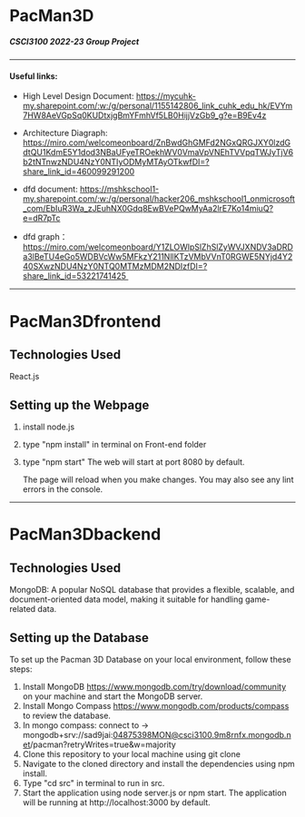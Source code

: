 # PacMan3D
##### CSCI3100 2022-23 Group Project
_____________________________
#### Useful links:
* High Level Design Document: https://mycuhk-my.sharepoint.com/:w:/g/personal/1155142806_link_cuhk_edu_hk/EVYm7HW8AeVGpSq0KUDtxjgBmYFmhVf5LB0HijjVzGb9_g?e=B9Ev4z

* Architecture Diagraph: https://miro.com/welcomeonboard/ZnBwdGhGMFd2NGxQRGJXY0lzdGdtQU1KdmE5Y1dod3NBaUFyeTROekhWV0VmaVpVNEhTVVpqTWJyTjV6b2tNTnwzNDU4NzY0NTIyODMyMTAyOTkwfDI=?share_link_id=460099291200

* dfd document:
https://mshkschool1-my.sharepoint.com/:w:/g/personal/hacker206_mshkschool1_onmicrosoft_com/EbIuR3Wa_zJEuhNX0Gdq8EwBVePQwMyAa2lrE7Ko14miuQ?e=dR7pTc

* dfd graph：
https://miro.com/welcomeonboard/Y1ZLOWlpSlZhSlZyWVJXNDV3aDRDa3lBeTU4eGo5WDBVcWw5MFkzY211NllKTzVMbVVnT0RGWE5NYjd4Y240SXwzNDU4NzY0NTQ0MTMzMDM2NDIzfDI=?share_link_id=53221741425 

_____________________________
# PacMan3Dfrontend
## Technologies Used 
React.js

## Setting up the Webpage
1. install node.js
2. type "npm install" in terminal on Front-end folder
3. type "npm start"
    The web will start at port 8080 by default.

    The page will reload when you make changes.
    You may also see any lint errors in the console.

_____________________________
# PacMan3Dbackend
## Technologies Used

MongoDB: A popular NoSQL database that provides a flexible, scalable, and document-oriented data model, making it suitable for handling game-related data.

## Setting up the Database

To set up the Pacman 3D Database on your local environment, follow these steps:

1. Install MongoDB https://www.mongodb.com/try/download/community on your machine and start the MongoDB server.
2. Install Mongo Compass https://www.mongodb.com/products/compass to review the database.
3. In mongo compass: connect to -> mongodb+srv://sad9jai:04875398MON@csci3100.9m8rnfx.mongodb.net/pacman?retryWrites=true&w=majority
4. Clone this repository to your local machine using git clone
5. Navigate to the cloned directory and install the dependencies using npm install.
6. Type "cd src" in terminal to run in src.
7. Start the application using node server.js or npm start. The application will be running at http://localhost:3000 by default.
